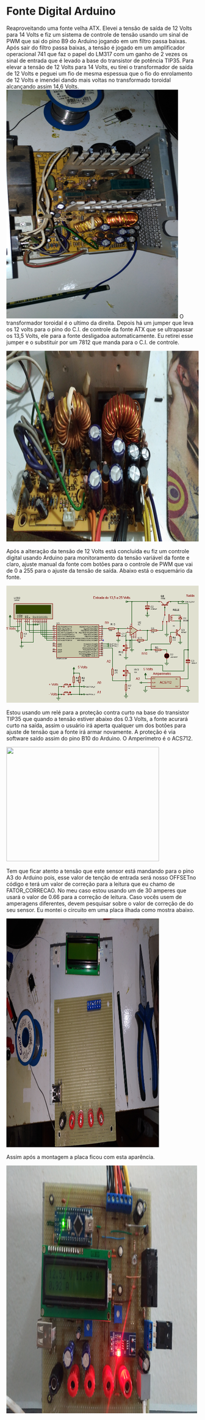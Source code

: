 # Fonte Digital Arduino

Reaproveitando uma fonte velha ATX.
Elevei a tensão de saída de 12 Volts para 14 Volts e fiz um sistema de controle de tensão usando um sinal de PWM que sai do pino B9 do Arduino jogando em um filtro passa baixas.
Após sair do filtro passa baixas, a tensão é jogado em um amplificador operacional 741 que faz o papel do LM317 com um ganho de 2 vezes os sinal de entrada que é levado a base do transistor de potência TIP35.
Para elevar a tensão de 12 Volts para 14 Volts, eu tirei o transformador de saída de 12 Volts e peguei um fio de mesma espessua que o fio do enrolamento de 12 Volts e imendei dando mais voltas no transformado toroidal alcançando assim 14,6 Volts.
<img src="https://github.com/456789123/Fonte-Digital/blob/master/Imagens/P_20200319_172957_vHDR_Auto.jpg" width="450" height="600">
O transformador toroidal é o ultimo da direita.
Depois há um jumper que leva os 12 volts para o pino do C.I. de controle da fonte ATX que se ultrapassar os 13,5 Volts, ele para a fonte desligadoa automaticamente.
Eu retirei esse jumper e o substituir por um 7812 que manda para o C.I. de controle.

<img src="https://github.com/456789123/Fonte-Digital/blob/master/Imagens/P_20200319_175018_vHDR_Auto.jpg" width="700" height="500">

Após a alteração da tensão de 12 Volts está concluida eu fiz um controle digital usando Arduino para monitoramento da tensão variável da fonte e claro, ajuste manual da fonte com botões para o controle de PWM que vai de 0 a 255 para o ajuste da tensão de saída.
Abaixo está o esquemário da fonte.

<img src="https://github.com/456789123/Fonte-Digital/blob/master/Imagens/Esquema.png">

Estou usando um relé para a proteção contra curto na base do transistor TIP35 que quando a tensão estiver abaixo dos 0.3 Volts, a fonte acurará curto na saída, assim o usuário irá aperta qualquer um dos botões para ajuste de tensão que a fonte irá armar novamente.
A proteção é via software saido assim do pino B10 do Arduino.
O Amperímetro é o ACS712.


<img src="https://uploads.filipeflop.com/2017/07/001-3.png" width="400" height="300">


Tem que ficar atento a tensão que este sensor está mandando para o pino A3 do Arduino pois, esse valor de tenção de entrada será nosso OFFSETno código e terá um valor de correção para a leitura que eu chamo de FATOR_CORRECAO.
No meu caso estou usando um de 30 amperes que usará o valor de 0.66 para a correção de leitura. Caso vocês usem de amperagens diferentes, devem pesquisar sobre o valor de correção de do seu sensor.
Eu montei o circuito em uma placa ilhada como mostra abaixo.

<img src="https://github.com/456789123/Fonte-Digital/blob/master/Imagens/P_20200319_172920_vHDR_Auto.jpg" width="400" height="600">


Assim após a montagem a placa ficou com esta aparência.

<img src="https://github.com/456789123/Fonte-Digital/blob/master/Imagens/P_20200325_151813_vHDR_Auto.jpg" width="500" height="650">
